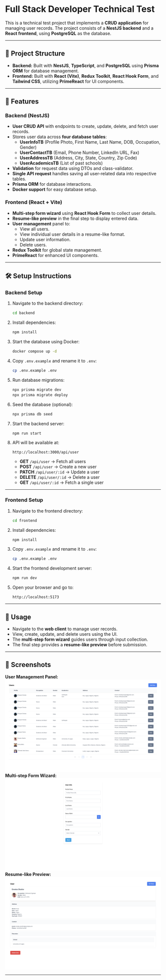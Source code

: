 # **Full Stack Developer Technical Test**

This is a technical test project that implements a **CRUD application** for managing user records. The project consists of a **NestJS backend** and a **React frontend**, using **PostgreSQL** as the database.

---

## **📂 Project Structure**

- **Backend:** Built with **NestJS**, **TypeScript**, and **PostgreSQL** using **Prisma ORM** for database management.
- **Frontend:** Built with **React (Vite)**, **Redux Toolkit**, **React Hook Form**, and **Tailwind CSS**, utilizing **PrimeReact** for UI components.

---

## **🚀 Features**

### **Backend (NestJS)**

- **User CRUD API** with endpoints to create, update, delete, and fetch user records.
- Stores user data across **four database tables**:
  - **UserInfoTB** (Profile Photo, First Name, Last Name, DOB, Occupation, Gender)
  - **UserContactTB** (Email, Phone Number, LinkedIn URL, Fax)
  - **UserAddressTB** (Address, City, State, Country, Zip Code)
  - **UserAcademicsTB** (List of past schools)
- **Validation** for request data using DTOs and class-validator.
- **Single API request** handles saving all user-related data into respective tables.
- **Prisma ORM** for database interactions.
- **Docker support** for easy database setup.

### **Frontend (React + Vite)**

- **Multi-step form wizard** using **React Hook Form** to collect user details.
- **Resume-like preview** in the final step to display entered data.
- **User management** panel to:
  - View all users.
  - View individual user details in a resume-like format.
  - Update user information.
  - Delete users.
- **Redux Toolkit** for global state management.
- **PrimeReact** for enhanced UI components.

---

## **🛠 Setup Instructions**

### **Backend Setup**

1. Navigate to the backend directory:
   ```sh
   cd backend
   ```
2. Install dependencies:
   ```sh
   npm install
   ```
3. Start the database using Docker:
   ```sh
   docker compose up -d
   ```
4. Copy `.env.example` and rename it to `.env`:
   ```sh
   cp .env.example .env
   ```
5. Run database migrations:
   ```sh
   npx prisma migrate dev
   npx prisma migrate deploy
   ```
6. Seed the database (optional):
   ```sh
   npx prisma db seed
   ```
7. Start the backend server:
   ```sh
   npm run start
   ```
8. API will be available at:
   ```
   http://localhost:3000/api/user
   ```
   - **GET** `/api/user` → Fetch all users
   - **POST** `/api/user` → Create a new user
   - **PATCH** `/api/user/:id` → Update a user
   - **DELETE** `/api/user/:id` → Delete a user
   - **GET** `/api/user/:id` → Fetch a single user

---

### **Frontend Setup**

1. Navigate to the frontend directory:
   ```sh
   cd frontend
   ```
2. Install dependencies:
   ```sh
   npm install
   ```
3. Copy `.env.example` and rename it to `.env`:
   ```sh
   cp .env.example .env
   ```
4. Start the frontend development server:
   ```sh
   npm run dev
   ```
5. Open your browser and go to:
   ```
   http://localhost:5173
   ```

---

## **📌 Usage**

- Navigate to the **web client** to manage user records.
- View, create, update, and delete users using the UI.
- The **multi-step form wizard** guides users through input collection.
- The final step provides a **resume-like preview** before submission.

---

## **📸 Screenshots**

**User Management Panel:**
  ![User Management Panel](./screenshots/screenshot-1.png)
**Multi-step Form Wizard:**
  ![Multi-step Form Wizard](./screenshots/screenshot-3.png)
**Resume-like Preview:**
  ![Resume-like Preview](./screenshots/screenshot-2.png)

---
